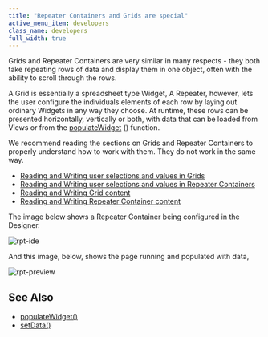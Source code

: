 ```yaml
---
title: "Repeater Containers and Grids are special"
active_menu_item: developers
class_name: developers
full_width: true
---
```



Grids and Repeater Containers are very similar in many respects - they both take repeating rows of data and display them in one object, often with the ability to scroll through the rows.

A Grid is essentially a spreadsheet type Widget, A Repeater, however, lets the user configure the individuals elements of each row by laying out ordinary Widgets in any way they choose. At runtime, these rows can be presented horizontally, vertically or both, with data that can be loaded from Views or from the [populateWidget](/developers/documentation/scripting-apis/client-api/widget-data-state-manipulation/populatewidget/) () function.

We recommend reading the sections on Grids and Repeater Containers to properly understand how to work with them. They do not work in the same way.

 - [Reading and Writing user selections and values in Grids](/developers/documentation/scripting-apis/client-scripting-overview/scripting-with-javascript/widget-reading-writing/widget-values-reading-writing-user-entered-data/grids-repeater-containers)
 - [Reading and Writing user selections and values in Repeater Containers](/developers/documentation/scripting-apis/client-scripting-overview/scripting-with-javascript/widget-reading-writing/widget-values-reading-writing-user-entered-data/repeater-containers)
 - [Reading and Writing Grid content](/developers/documentation/scripting-apis/client-scripting-overview/scripting-with-javascript/widget-reading-writing/widget-content-reading-and-writing/widgetcontentgrids-repeater-containers)
 - [Reading and Writing Repeater Container content](/developers/documentation/scripting-apis/client-scripting-overview/scripting-with-javascript/widget-reading-writing/widget-content-reading-and-writing/widgetcontentrepeater-containers)

The image below shows a Repeater Container being configured in the Designer.

![rpt-ide](/img/docs/rpt-ide.zoom68.png)

And this image, below, shows the page running and populated with data,

![rpt-preview](/img/docs/rpt-preview.zoom69.png)

## See Also

 - [populateWidget()](/developers/documentation/scripting-apis/client-api/widget-data-state-manipulation/populatewidget/)
 - [setData()](/developers/documentation/scripting-apis/client-api/widget-data-state-manipulation/setdata)

